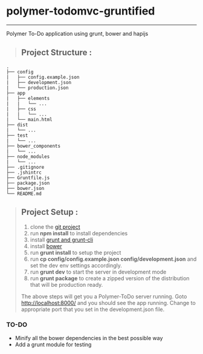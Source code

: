 # polymer-todomvc-gruntified 
***
Polymer To-Do application using grunt, bower and hapijs

> ## Project Structure :
    .
    ├── config
    |   ├── config.example.json
    |   ├── development.json
    |   └── production.json
    ├── app
    |   ├── elements
    |   |   └── ...
    |   ├── css
    |   |   └── ...
    |   └── main.html
    ├── dist
    |   └── ...
    ├── test
    |   └── ...
    ├── bower_components
    |   └── ...
    ├── node_modules
    |   └── ...
    ├── .gitignore
    ├── .jshintrc
    ├── Gruntfile.js
    ├── package.json
    ├── bower.json
    └── README.md

> ## Project Setup :
> 
> 1.   clone the [git project](https://github.com/ctsh/polymer-todomvc-gruntified.git/)
> 2.   run **npm install** to install dependencies
> 3.   install [grunt and grunt-cli](http://gruntjs.com/)
> 4.   install [bower](http://bower.io/)
> 5.   run **grunt install** to setup the project
> 6.   run **cp config/config.example.json config/development.json** and set the dev env settings accordingly.
> 7.   run **grunt dev** to start the server in development mode
> 8.   run **grunt package** to create a zipped version of the distribution that will be production ready.
>
> The above steps will get you a Polymer-ToDo server running.
> Goto [http://localhost:8000/](http://localhost:8000/) and you should see the app running. Change to appropriate port that you set in the development.json file.

### TO-DO

-   Minify all the bower dependencies in the best possible way
-   Add a grunt module for testing